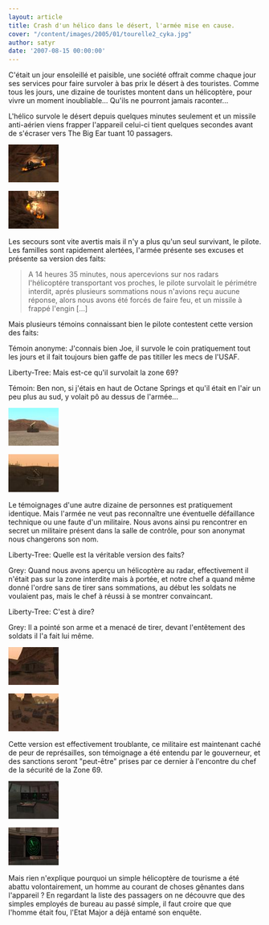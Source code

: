 ```yaml
---
layout: article
title: Crash d'un hélico dans le désert, l'armée mise en cause.
cover: "/content/images/2005/01/tourelle2_cyka.jpg"
author: satyr
date: '2007-08-15 00:00:00'
---
```


C'était un jour ensoleillé et paisible, une société offrait comme chaque jour ses services pour faire survoler à bas prix le désert à des touristes. Comme tous les jours, une dizaine de touristes montent dans un hélicoptère, pour vivre un moment inoubliable... Qu'ils ne pourront jamais raconter...

L'hélico survole le désert depuis quelques minutes seulement et un missile anti-aérien viens frapper l'appareil celui-ci tient quelques secondes avant de s'écraser vers The Big Ear tuant 10 passagers.

![](  /content/images/2016/07/crash1_cyka_t.jpg)

![L'hélicoptère quelques minutes après l'accident.](  /content/images/2016/07/crash2_cyka_t.jpg)

Les secours sont vite avertis mais il n'y a plus qu'un seul survivant, le pilote. Les familles sont rapidement alertées, l'armée présente ses excuses et présente sa version des faits:

> A 14 heures 35 minutes, nous apercevions sur nos radars l'hélicoptére transportant vos proches, le pilote survolait le périmétre interdit, aprés plusieurs sommations nous n'avions reçu aucune réponse, alors nous avons été forcés de faire feu, et un missile à frappé l'engin [...]

Mais plusieurs témoins connaissant bien le pilote contestent cette version des faits:

Témoin anonyme: J'connais bien Joe, il survole le coin pratiquement tout les jours et il fait toujours bien gaffe de pas titiller les mecs de l'USAF.

Liberty-Tree: Mais est-ce qu'il survolait la zone 69?

Témoin: Ben non, si j'étais en haut de Octane Springs et qu'il était en l'air un peu plus au sud, y volait pô au dessus de l'armée...

![](  /content/images/2016/07/tourelle2_cyka_t.jpg)

![Le type de tourelles qui ont abattues l'engin.](  /content/images/2016/07/tourelle1_cyka_t.jpg)

Le témoignages d'une autre dizaine de personnes est pratiquement identique. Mais l'armée ne veut pas reconnaître une éventuelle défaillance technique ou une faute d'un militaire. Nous avons ainsi pu rencontrer en secret un militaire présent dans la salle de contrôle, pour son anonymat nous changerons son nom.

Liberty-Tree: Quelle est la véritable version des faits?

Grey: Quand nous avons aperçu un hélicoptère au radar, effectivement il n'était pas sur la zone interdite mais à portée, et notre chef a quand même donné l'ordre sans de tirer sans sommations, au début les soldats ne voulaient pas, mais le chef à réussi à se montrer convaincant.

Liberty-Tree: C'est à dire?

Grey: Il a pointé son arme et a menacé de tirer, devant l'entêtement des soldats il l'a fait lui même.

![](  /content/images/2016/07/lieu1_cyka_t.jpg)

![Le petite village ou nous avons rencontré Grey.](  /content/images/2016/07/lieu2_cyka_t.jpg)

Cette version est effectivement troublante, ce militaire est maintenant caché de peur de représailles, son témoignage a été entendu par le gouverneur, et des sanctions seront "peut-être" prises par ce dernier à l'encontre du chef de la sécurité de la Zone 69.

![](  /content/images/2016/07/salle1_cyka_t.jpg)

![La salle de contrôle de la zone 69.](  /content/images/2016/07/salle2_cyka_t.jpg)

Mais rien n'explique pourquoi un simple hélicoptère de tourisme a été abattu volontairement, un homme au courant de choses gênantes dans l'appareil ? En regardant la liste des passagers on ne découvre que des simples employés de bureau au passé simple, il faut croire que que l'homme était fou, l'Etat Major a déjà entamé son enquête.

<!--kg-card-end: markdown-->

